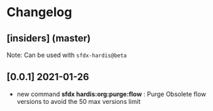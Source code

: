 # Changelog

## [insiders] (master)

Note: Can be used with `sfdx-hardis@beta`

## [0.0.1] 2021-01-26

- new command **sfdx hardis:org:purge:flow** : Purge Obsolete flow versions to avoid the 50 max versions limit

